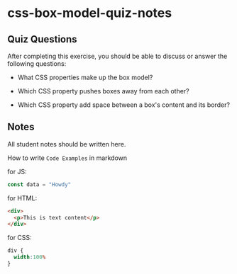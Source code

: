 # css-box-model-quiz-notes

## Quiz Questions

After completing this exercise, you should be able to discuss or answer the following questions:

- What CSS properties make up the box model?


- Which CSS property pushes boxes away from each other?


- Which CSS property add space between a box's content and its border?


## Notes

All student notes should be written here.


How to write `Code Examples` in markdown

for JS:
```javascript
const data = "Howdy"
```

for HTML:
```html
<div>
  <p>This is text content</p>
</div>
```

for CSS:
```css
div {
  width:100%
}
```
